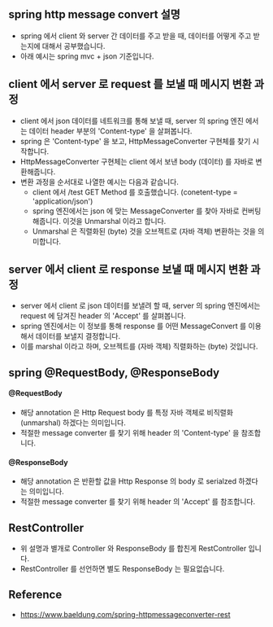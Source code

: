 ## spring http message convert 설명
- spring 에서 client 와 server 간 데이터를 주고 받을 때, 데이터를 어떻게 주고 받는지에 대해서 공부했습니다.
- 아래 예시는 spring mvc + json 기준입니다. 


## client 에서 server 로 request 를 보낼 때 메시지 변환 과정
- client 에서 json 데이터를 네트워크를 통해 보낼 때, server 의 spring 엔진 에서는 데이터 header 부분의 'Content-type' 을 살펴봅니다.
- spring 은 'Content-type' 을 보고, HttpMessageConverter 구현체를 찾기 시작합니다.
- HttpMessageConverter 구현체는 client 에서 보낸 body (데이터) 를 자바로 변환해줍니다.
- 변환 과정을 순서대로 나열한 예시는 다음과 같습니다.
    - client 에서 /test GET Method 를 호출했습니다. (conetent-type = 'application/json')
    - spring 엔진에서는 json 에 맞는 MessageConverter 를 찾아 자바로 컨버팅 해줍니다. 이것을 Unmarshal 이라고 합니다.
    - Unmarshal 은 직렬화된 (byte) 것을 오브젝트로 (자바 객체) 변환하는 것을 의미합니다.
         
## server 에서 client 로 response 보낼 때 메시지 변환 과정
- server 에서 client 로 json 데이터를 보낼려 할 때, server 의 spring 엔진에서는 request 에 담겨진 header 의 'Accept' 를 살펴봅니다.
- spring 엔진에서는 이 정보를 통해 response 를 어떤 MessageConvert 를 이용해서 데이터를 보낼지 결정합니다.
- 이를 marshal 이라고 하며, 오브젝트를 (자바 객체) 직렬화하는 (byte) 것입니다.  



## spring @RequestBody, @ResponseBody

#### @RequestBody
- 해당 annotation 은 Http Request body 를 특정 자바 객체로 비직렬화 (unmarshal) 하겠다는 의미입니다.
- 적절한 message converter 를 찾기 위해 header 의 'Content-type' 을 참조합니다.

#### @ResponseBody
- 해당 annotation 은 반환할 값을 Http Response 의 body 로 serialzed 하겠다는 의미입니다.
- 적절한 message converter 를 찾기 위해 header 의 'Accept' 를 참조합니다.

## RestController
- 위 설명과 별개로 Controller 와 ResponseBody 를 합친게 RestController 입니다.
- RestController 를 선언하면 별도 ResponseBody 는 필요없습니다.

## Reference
- https://www.baeldung.com/spring-httpmessageconverter-rest